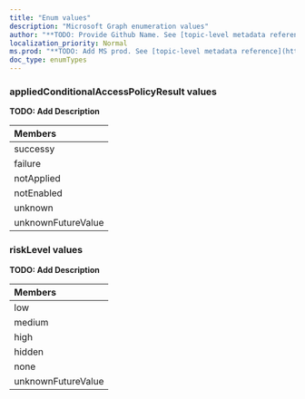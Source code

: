 ```yaml
---
title: "Enum values"
description: "Microsoft Graph enumeration values"
author: "**TODO: Provide Github Name. See [topic-level metadata reference](https://msgo.azurewebsites.net/add/document/guidelines/metadata.html#topic-level-metadata)**"
localization_priority: Normal
ms.prod: "**TODO: Add MS prod. See [topic-level metadata reference](https://msgo.azurewebsites.net/add/document/guidelines/metadata.html#topic-level-metadata)**"
doc_type: enumTypes
---
```


### appliedConditionalAccessPolicyResult values 


**TODO: Add Description**

|Members|
|:---|
|successy|
|failure|
|notApplied|
|notEnabled|
|unknown|
|unknownFutureValue|

### riskLevel values 

**TODO: Add Description**

|Members|
|:---|
|low|
|medium|
|high|
|hidden|
|none|
|unknownFutureValue|

